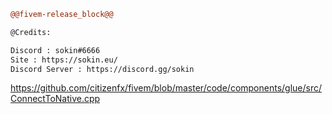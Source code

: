 ```diff
@@fivem-release_block@@

@Credits:

Discord : sokin#6666
Site : https://sokin.eu/
Discord Server : https://discord.gg/sokin
```
https://github.com/citizenfx/fivem/blob/master/code/components/glue/src/ConnectToNative.cpp
